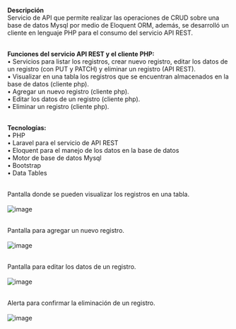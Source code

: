 <b>Descripción</b></br>
Servicio de API que permite realizar las operaciones de CRUD sobre una base de datos Mysql por medio de Eloquent ORM, además, se desarrolló un cliente en lenguaje PHP para el consumo del servicio API REST.</br></br>

<b>Funciones del servicio API REST y el cliente PHP:</b></br>
•	Servicios para listar los registros, crear nuevo registro, editar los datos de un registro (con PUT y PATCH) y eliminar un registro (API REST).</br>
•	Visualizar en una tabla los registros que se encuentran almacenados en la base de datos (cliente php).</br>
•	Agregar un nuevo registro (cliente php).</br>
•	Editar los datos de un registro (cliente php).</br>
•	Eliminar un registro (cliente php).</br></br>

<b>Tecnologías:</b></br>
•	PHP</br>
•	Laravel para el servicio de API REST</br>
•	Eloquent para el manejo de los datos en la base de datos</br>
•	Motor de base de datos Mysql</br>
•	Bootstrap</br>
•	Data Tables</br></br>

Pantalla donde se pueden visualizar los registros en una tabla.</br></br>
![image](https://github.com/wilber-chacon/API-Rest-con-Laravel-y-Eloquent-ORM/assets/89742628/ae4e179e-bd40-4c3e-9b12-e1ee63a38363)</br></br>


Pantalla para agregar un nuevo registro.</br></br>
![image](https://github.com/wilber-chacon/API-Rest-con-Laravel-y-Eloquent-ORM/assets/89742628/2b341865-49f1-4c28-883c-7d0021dceb8f)</br></br>


Pantalla para editar los datos de un registro.</br></br>
![image](https://github.com/wilber-chacon/API-Rest-con-Laravel-y-Eloquent-ORM/assets/89742628/851102b9-ed01-4997-8e25-b36a0277dd3c)</br></br>


Alerta para confirmar la eliminación de un registro.</br></br>
![image](https://github.com/wilber-chacon/API-Rest-con-Laravel-y-Eloquent-ORM/assets/89742628/3a51df35-3cc3-4fbc-8ac1-ed86fbfc550e)</br></br>


